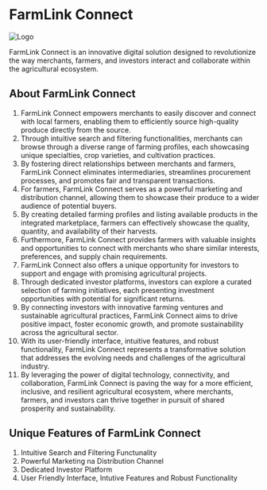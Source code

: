 # FarmLink Connect

![Logo](./assets/logo_white_bg.png)

FarmLink Connect is an innovative digital solution designed to revolutionize the way merchants, farmers, and investors interact and collaborate within the agricultural ecosystem. 

## About FarmLink Connect
1. FarmLink Connect empowers merchants to easily discover and connect with local farmers, enabling them to efficiently source high-quality produce directly from the source. 
2. Through intuitive search and filtering functionalities, merchants can browse through a diverse range of farming profiles, each showcasing unique specialties, crop varieties, and cultivation practices. 
3. By fostering direct relationships between merchants and farmers, FarmLink Connect eliminates intermediaries, streamlines procurement processes, and promotes fair and transparent transactions.
4. For farmers, FarmLink Connect serves as a powerful marketing and distribution channel, allowing them to showcase their produce to a wider audience of potential buyers. 
5. By creating detailed farming profiles and listing available products in the integrated marketplace, farmers can effectively showcase the quality, quantity, and availability of their harvests.
6. Furthermore, FarmLink Connect provides farmers with valuable insights and opportunities to connect with merchants who share similar interests, preferences, and supply chain requirements.
7. FarmLink Connect also offers a unique opportunity for investors to support and engage with promising agricultural projects.
8. Through dedicated investor platforms, investors can explore a curated selection of farming initiatives, each presenting investment opportunities with potential for significant returns. 
9. By connecting investors with innovative farming ventures and sustainable agricultural practices, FarmLink Connect aims to drive positive impact, foster economic growth, and promote sustainability across the agricultural sector.
10. With its user-friendly interface, intuitive features, and robust functionality, FarmLink Connect represents a transformative solution that addresses the evolving needs and challenges of the agricultural industry. 
11. By leveraging the power of digital technology, connectivity, and collaboration, FarmLink Connect is paving the way for a more efficient, inclusive, and resilient agricultural ecosystem, where merchants, farmers, and investors can thrive together in pursuit of shared prosperity and sustainability.

## Unique Features of FarmLink Connect
1. Intuitive Search and Filtering Functunality
2. Powerful Marketing na Distribution Channel
3. Dedicated Investor Platform
4. User Friendly Interface, Intutive Features and Robust Functionality



